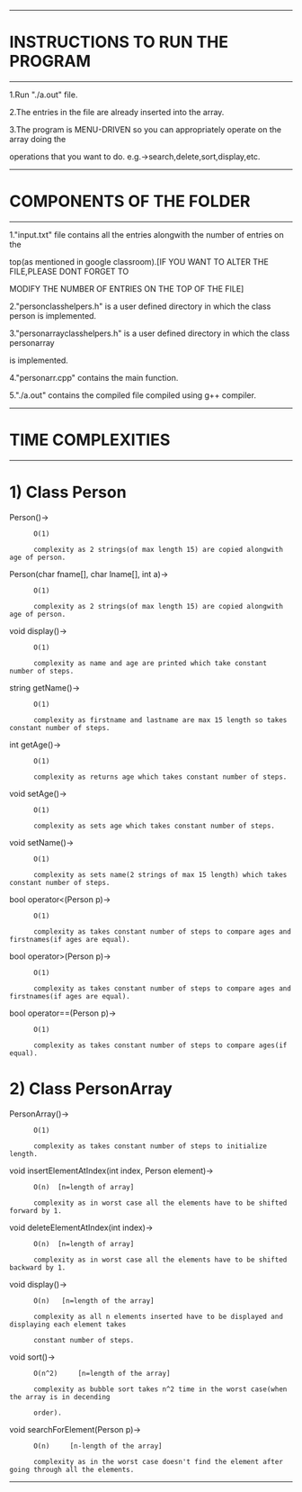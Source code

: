 --------------------------------

# INSTRUCTIONS TO RUN THE PROGRAM

--------------------------------


1.Run "./a.out" file.


2.The entries in the file are already inserted into the array.


3.The program is MENU-DRIVEN so you can appropriately operate on the array doing the

  operations that you want to do. e.g.->search,delete,sort,display,etc.


---------------------------

# COMPONENTS OF THE FOLDER

---------------------------


1."input.txt" file contains all the entries alongwith the number of entries on the

  top(as mentioned in google classroom).[IF YOU WANT TO ALTER THE FILE,PLEASE DONT FORGET TO

  MODIFY THE NUMBER OF ENTRIES ON THE TOP OF THE FILE]


2."personclasshelpers.h" is a user defined directory in which the class person is implemented.


3."personarrayclasshelpers.h" is a user defined directory in which the class personarray

  is implemented.


4."personarr.cpp" contains the main function.


5."./a.out" contains the compiled file compiled using g++ compiler.


------------------------------------------

# TIME COMPLEXITIES

------------------------------------------


# 1) Class Person



  Person()->

          O(1)

          complexity as 2 strings(of max length 15) are copied alongwith age of person.


  Person(char fname[], char lname[], int a)->

          O(1)

          complexity as 2 strings(of max length 15) are copied alongwith age of person.


  void display()->

          O(1)

          complexity as name and age are printed which take constant number of steps.


  string getName()->

          O(1)

          complexity as firstname and lastname are max 15 length so takes constant number of steps.


  int getAge()->

          O(1)

          complexity as returns age which takes constant number of steps.


  void setAge()->

          O(1)

          complexity as sets age which takes constant number of steps.


  void setName()->

          O(1)

          complexity as sets name(2 strings of max 15 length) which takes constant number of steps.


  bool operator<(Person p)->

          O(1)

          complexity as takes constant number of steps to compare ages and firstnames(if ages are equal).


  bool operator>(Person p)->

          O(1)

          complexity as takes constant number of steps to compare ages and firstnames(if ages are equal).


  bool operator==(Person p)->

          O(1)

          complexity as takes constant number of steps to compare ages(if equal).



# 2) Class PersonArray



  PersonArray()->

          O(1)

          complexity as takes constant number of steps to initialize length.


  void insertElementAtIndex(int index, Person element)->

          O(n)  [n=length of array]

          complexity as in worst case all the elements have to be shifted forward by 1.


  void deleteElementAtIndex(int index)->

          O(n)  [n=length of array]

          complexity as in worst case all the elements have to be shifted backward by 1.


  void display()->

          O(n)   [n=length of the array]

          complexity as all n elements inserted have to be displayed and displaying each element takes

          constant number of steps.


  void sort()->

          O(n^2)     [n=length of the array]

          complexity as bubble sort takes n^2 time in the worst case(when the array is in decending

          order).


  void searchForElement(Person p)->

          O(n)     [n-length of the array]

          complexity as in the worst case doesn't find the element after going through all the elements.



--------------------------------------------------------------------------------------

